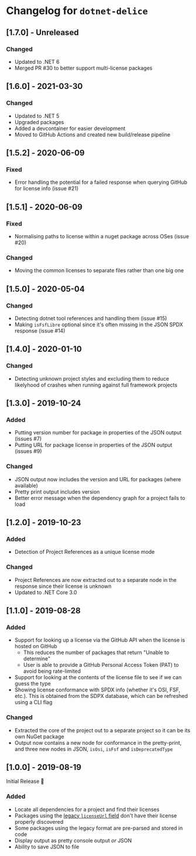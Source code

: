 # Changelog for `dotnet-delice`

## [1.7.0] - Unreleased

### Changed

- Updated to .NET 6
- Merged PR #30 to better support multi-license packages

## [1.6.0] - 2021-03-30

### Changed

- Updated to .NET 5
- Upgraded packages
- Added a devcontainer for easier development
- Moved to GitHub Actions and created new build/release pipeline

## [1.5.2] - 2020-06-09

### Fixed

- Error handling the potential for a failed response when querying GitHub for license info (issue #21)

## [1.5.1] - 2020-06-09

### Fixed

- Normalising paths to license within a nuget package across OSes (issue #20)

### Changed

- Moving the common licenses to separate files rather than one big one

## [1.5.0] - 2020-05-04

### Changed

- Detecting dotnet tool references and handling them (issue #15)
- Making `isFsfLibre` optional since it's often missing in the JSON SPDX response (issue #14)

## [1.4.0] - 2020-01-10

### Changed

- Detecting unknown project styles and excluding them to reduce likelyhood of crashes when running against full framework projects

## [1.3.0] - 2019-10-24

### Added

- Putting version number for package in properties of the JSON output (issues #7)
- Putting URL for package license in properties of the JSON output (issues #9)

### Changed

- JSON output now includes the version and URL for packages (where available)
- Pretty print output includes version
- Better error message when the dependency graph for a project fails to load

## [1.2.0] - 2019-10-23

### Added

- Detection of Project References as a unique license mode

### Changed

- Project References are now extracted out to a separate node in the response since their license is unknown
- Updated to .NET Core 3.0

## [1.1.0] - 2019-08-28

### Added

- Support for looking up a license via the GitHub API when the license is hosted on GitHub
  - This reduces the number of packages that return "Unable to determine"
  - User is able to provide a GitHub Personal Access Token (PAT) to avoid being rate-limited
- Support for looking at the contents of the license file to see if we can guess the type
- Showing license conformance with SPDX info (whether it's OSI, FSF, etc.). This is obtained from the SDPX database, which can be refreshed using a CLI flag

### Changed

- Extracted the core of the project out to a separate project so it can be its own NuGet package
- Output now contains a new node for conformance in the pretty-print, and three new nodes in JSON, `isOsi`, `isFsf` and `isDeprecatedType`

## [1.0.0] - 2019-08-19

Initial Release :tada:

### Added

- Locate all dependencies for a project and find their licenses
- Packages using the [legacy `licenseUrl` field](https://github.com/NuGet/Announcements/issues/32) don't have their license properly discovered
- Some packages using the legacy format are pre-parsed and stored in code
- Display output as pretty console output _or_ JSON
- Ability to save JSON to file
